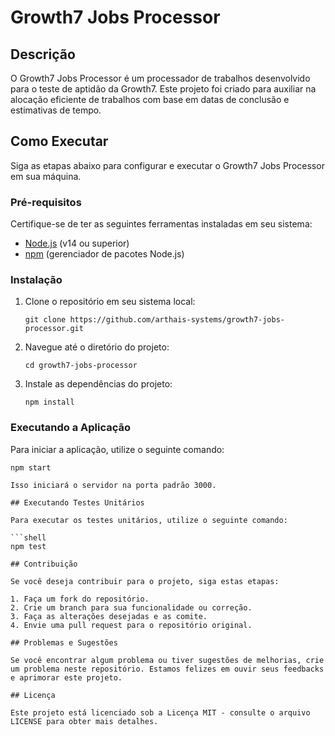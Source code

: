 # Growth7 Jobs Processor

## Descrição

O Growth7 Jobs Processor é um processador de trabalhos desenvolvido para o teste de aptidão da Growth7. Este projeto foi criado para auxiliar na alocação eficiente de trabalhos com base em datas de conclusão e estimativas de tempo.

## Como Executar

Siga as etapas abaixo para configurar e executar o Growth7 Jobs Processor em sua máquina.

### Pré-requisitos

Certifique-se de ter as seguintes ferramentas instaladas em seu sistema:

- [Node.js](https://nodejs.org/) (v14 ou superior)
- [npm](https://www.npmjs.com/) (gerenciador de pacotes Node.js)

### Instalação

1. Clone o repositório em seu sistema local:

   ```shell
   git clone https://github.com/arthais-systems/growth7-jobs-processor.git

2. Navegue até o diretório do projeto:

   ```shell
   cd growth7-jobs-processor

3. Instale as dependências do projeto:

   ```shell
   npm install

### Executando a Aplicação

Para iniciar a aplicação, utilize o seguinte comando:

   ```shell
   npm start

Isso iniciará o servidor na porta padrão 3000.

## Executando Testes Unitários

Para executar os testes unitários, utilize o seguinte comando:

   ```shell
   npm test

## Contribuição

Se você deseja contribuir para o projeto, siga estas etapas:

1. Faça um fork do repositório.
2. Crie um branch para sua funcionalidade ou correção.
3. Faça as alterações desejadas e as comite.
4. Envie uma pull request para o repositório original.

## Problemas e Sugestões

Se você encontrar algum problema ou tiver sugestões de melhorias, crie um problema neste repositório. Estamos felizes em ouvir seus feedbacks e aprimorar este projeto.

## Licença

Este projeto está licenciado sob a Licença MIT - consulte o arquivo LICENSE para obter mais detalhes.
